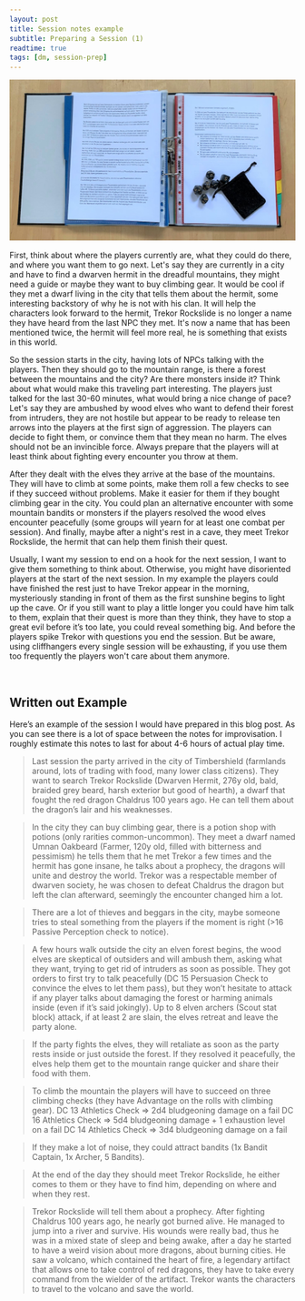 ```yaml
---
layout: post
title: Session notes example
subtitle: Preparing a Session (1)
readtime: true
tags: [dm, session-prep]
---
```



![Example image](/assets/img/2-example.jpeg )

First, think about where the players currently are, what they could do there, and where you want them to go next. 
Let's say they are currently in a city and have to find a dwarven hermit in the dreadful mountains, they might need a guide or maybe they want to buy climbing gear. It would be cool if they met a dwarf living in the city that tells them about the hermit, some interesting backstory of why he is not with his clan. It will help the characters look forward to the hermit, Trekor Rockslide is no longer a name they have heard from the last NPC they met. It's now a name that has been mentioned twice, the hermit will feel more real, he is something that exists in this world.

So the session starts in the city, having lots of NPCs talking with the players. Then they should go to the mountain range, is there a forest between the mountains and the city? Are there monsters inside it? Think about what would make this traveling part interesting. The players just talked for the last 30-60 minutes, what would bring a nice change of pace? Let's say they are ambushed by wood elves who want to defend their forest from intruders, they are not hostile but appear to be ready to release ten arrows into the players at the first sign of aggression. The players can decide to fight them, or convince them that they mean no harm. The elves should not be an invincible force. Always prepare that the players will at least think about fighting every encounter you throw at them.

After they dealt with the elves they arrive at the base of the mountains. They will have to climb at some points, make them roll a few checks to see if they succeed without problems. Make it easier for them if they bought climbing gear in the city. You could plan an alternative encounter with some mountain bandits or monsters if the players resolved the wood elves encounter peacefully (some groups will yearn for at least one combat per session). And finally, maybe after a night's rest in a cave, they meet Trekor Rockslide, the hermit that can help them finish their quest.

Usually, I want my session to end on a hook for the next session, I want to give them something to think about. Otherwise, you might have disoriented players at the start of the next session. In my example the players could have finished the rest just to have Trekor appear in the morning, mysteriously standing in front of them as the first sunshine begins to light up the cave. Or if you still want to play a little longer you could have him talk to them, explain that their quest is more than they think, they have to stop a great evil before it’s too late, you could reveal something big. And before the players spike Trekor with questions you end the session. But be aware, using cliffhangers every single session will be exhausting, if you use them too frequently the players won't care about them anymore.

<br>  

## Written out Example
Here’s an example of the session I would have prepared in this blog post. As you can see there is a lot of space between the notes for improvisation. I roughly estimate this notes to last for about 4-6 hours of actual play time.


> Last session the party arrived in the city of Timbershield (farmlands around, lots of trading with food, many lower class citizens). They want to search Trekor Rockslide (Dwarven Hermit, 276y old, bald, braided grey beard, harsh exterior but good of hearth), a dwarf that fought the red dragon Chaldrus 100 years ago. He can tell them about the dragon’s lair and his weaknesses. 

> In the city they can buy climbing gear, there is a potion shop with potions (only rarities common-uncommon). They meet a dwarf named Umnan Oakbeard (Farmer, 120y old, filled with bitterness and pessimism) he tells them that he met Trekor a few times and the hermit has gone insane, he talks about a prophecy, the dragons will unite and destroy the world. Trekor was a respectable member of dwarven society, he was chosen to defeat Chaldrus the dragon but left the clan afterward, seemingly the encounter changed him a lot.

> There are a lot of thieves and beggars in the city, maybe someone tries to steal something from the players if the moment is right (>16 Passive Perception check to notice).

> A few hours walk outside the city an elven forest begins, the wood elves are skeptical of outsiders and will ambush them, asking what they want, trying to get rid of intruders as soon as possible. They got orders to first try to talk peacefully (DC 15 Persuasion Check to convince the elves to let them pass), but they won’t hesitate to attack if any player talks about damaging the forest or harming animals inside (even if it’s said jokingly). Up to 8 elven archers (Scout stat block) attack, if at least 2 are slain, the elves retreat and leave the party alone.

> If the party fights the elves, they will retaliate as soon as the party rests inside or just outside the forest. If they resolved it peacefully, the elves help them get to the mountain range quicker and share their food with them.

> To climb the mountain the players will have to succeed on three climbing checks (they have Advantage on the rolls with climbing gear).
DC 13 Athletics Check => 2d4 bludgeoning damage on a fail
DC 16 Athletics Check => 5d4 bludgeoning damage + 1 exhaustion level on a fail 
DC 14 Athletics Check => 3d4 bludgeoning damage on a fail

> If they make a lot of noise, they could attract bandits (1x Bandit Captain, 1x Archer, 5 Bandits).

> At the end of the day they should meet Trekor Rockslide, he either comes to them or they have to find him, depending on where and when they rest.

> Trekor Rockslide will tell them about a prophecy. After fighting Chaldrus 100 years ago, he nearly got burned alive. He managed to jump into a river and survive. His wounds were really bad, thus he was in a mixed state of sleep and being awake, after a day he started to have a weird vision about more dragons, about burning cities. He saw a volcano, which contained the heart of fire, a legendary artifact that allows one to take control of red dragons, they have to take every command from the wielder of the artifact. Trekor wants the characters to travel to the volcano and save the world. 

